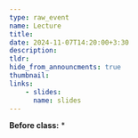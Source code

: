 ```yaml
---
type: raw_event
name: Lecture
title: 
date: 2024-11-07T14:20:00+3:30
description: 
tldr: 
hide_from_announcments: true
thumbnail:
links:
    - slides: 
      name: slides
---
```


**Before class:**
* 
